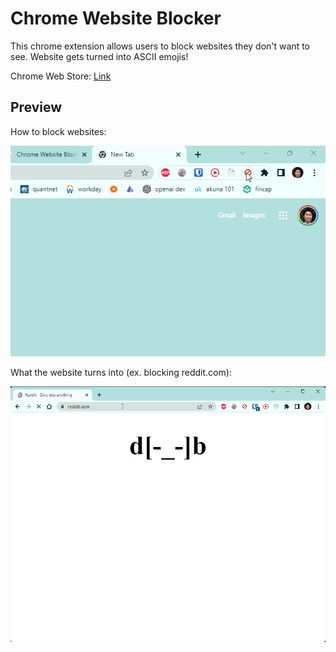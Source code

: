 ﻿# Chrome Website Blocker
 
This chrome extension allows users to block websites they don't want to see. Website gets turned into ASCII emojis!

Chrome Web Store: [Link](https://chrome.google.com/webstore/detail/chrome-website-blocker/ihopdcjadmlmadilcokagpcmlcbdgekb)

## Preview

How to block websites:

![blocking GIF](https://github.com/collindang88/chrome_blocker/blob/master/chrome_website_blocker.gif)

What the website turns into (ex. blocking reddit.com):

![emojis GIF](https://github.com/collindang88/chrome_blocker/blob/master/ascii_emojis.gif)
